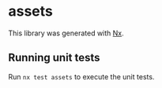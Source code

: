 # assets

This library was generated with [Nx](https://nx.dev).

## Running unit tests

Run `nx test assets` to execute the unit tests.
